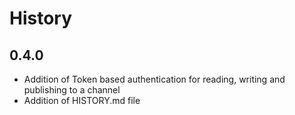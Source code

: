 History
=======

## 0.4.0

* Addition of Token based authentication for reading, writing and publishing to a channel
* Addition of HISTORY.md file

